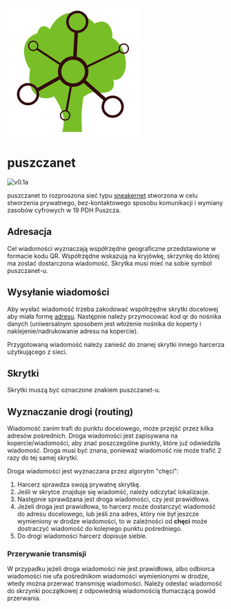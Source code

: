 ![](puszczanet.png)

# puszczanet

![v0.1a](https://img.shields.io/badge/puszczanet-v0.1a-green)

puszczanet to rozproszona sieć typu [sneakernet](https://pl.wikipedia.org/wiki/Sneakernet) stworzona w celu stworzenia prywatnego, bez-kontaktowego sposobu komunikacji i wymiany zasobów cyfrowych w 19 PDH Puszcza.

## Adresacja

Cel wiadomości wyznaczają współrzędne geograficzne przedstawione w formacie kodu QR. Współrzędne wskazują na kryjówkę, skrzynkę do której ma zostać dostarczona wiadomość. Skrytka musi mieć na sobie symbol puszczanet-u.

## Wysyłanie wiadomości

Aby wysłać wiadomość trzeba zakodować współrzędne skrytki docelowej aby miała formę [adresu](#adresacja). Następnie należy przymocować kod qr do nośnika danych (uniwersalnym sposobem jest włożenie nośnika do koperty i naklejenie/nadrukowanie adresu na kopercie).

Przygotowaną wiadomość należy zanieść do znanej skrytki innego harcerza użytkującego z sieci.

## Skrytki

Skrytki muszą być oznaczone znakiem puszczanet-u.

## Wyznaczanie drogi (routing)

Wiadomość zanim trafi do punktu docelowego, może przejść przez kilka adresów pośrednich. Droga wiadomości jest zapisywana na kopercie/wiadomości, aby znać poszczególne punkty, które już odwiedziła wiadomość. Droga musi być znana, ponieważ wiadomość nie może trafić 2 razy do tej samej skrytki.

Droga wiadomości jest wyznaczana przez algorytm "chęci":

1. Harcerz sprawdza swoją prywatnę skrytkę.
2. Jeśli w skrytce znajduje się wiadomść, należy odczytać lokalizacje.
3. Następnie sprawdzana jest droga wiadomości, czy jest prawidłowa.
4. Jeżeli droga jest prawidłowa, to harcerz może dostarczyć wiadomość do adresu docelowego, lub jeśli zna adres, który nie był jeszcze wymieniony w drodze wiadomości, to w zależności od **chęci** może dostraczyć wiadomość do kolejnego punktu pośredniego.
5. Do drogi wiadomości harcerz dopisuje siebie.

### Przerywanie transmisji

W przypadku jeżeli droga wiadomości nie jest prawidłowa, albo odbiorca wiadomości nie ufa pośrednikom wiadomości wymienionymi w drodze, wtedy można przerwać transmisję wiadomości. Należy odesłać wiadomość do skrzynki początkowej z odpowiednią wiadomością tłumaczącą powód przerwania.
